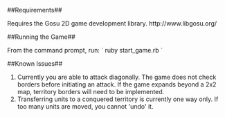 ##Requirements##
</hr>
Requires the Gosu 2D game development library. http://www.libgosu.org/

##Running the Game##
</hr>
From the command prompt, run:
`
ruby start_game.rb
`

##Known Issues##
</hr>

1. Currently you are able to attack diagonally. The game does not check borders before initiating an attack. If the game expands beyond a 2x2 map, territory borders will need to be implemented.
2. Transferring units to a conquered territory is currently one way only. If too many units are moved, you cannot 'undo' it. 